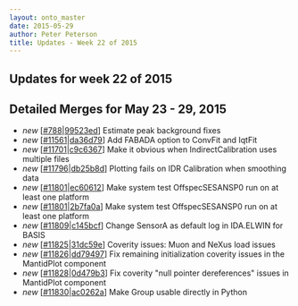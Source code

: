 ```yaml
---
layout: onto_master
date: 2015-05-29
author: Peter Peterson
title: Updates - Week 22 of 2015
---
```

Updates for week 22 of 2015
---------------------------

Detailed Merges for May 23 - 29, 2015
-------------------------------------
* *new* \[[#788](https://github.com/mantidproject/mantid/pull/788)\|[99523ed](https://github.com/mantidproject/mantid/commit/99523ed60e2cf3d7e8a85b5284b767374d8d31ed)\] Estimate peak background fixes
* *new* \[[#11561](http://trac.mantidproject.org/mantid/ticket/11561)\|[da36d79](https://github.com/mantidproject/mantid/commit/da36d79dc63ef37a010303b988e779c49ce314e4)\] Add FABADA option to ConvFit and IqtFit
* *new* \[[#11701](http://trac.mantidproject.org/mantid/ticket/11701)\|[c9c6367](https://github.com/mantidproject/mantid/commit/c9c63670bb5670907cff646eca2d30e317935db6)\] Make it obvious when IndirectCalibration uses multiple files
* *new* \[[#11796](http://trac.mantidproject.org/mantid/ticket/11796)\|[db25b8d](https://github.com/mantidproject/mantid/commit/db25b8d825dc3fe6fd7d0c85cf221f07f61bef53)\] Plotting fails on IDR Calibration when smoothing data
* *new* \[[#11801](http://trac.mantidproject.org/mantid/ticket/11801)\|[ec60612](https://github.com/mantidproject/mantid/commit/ec60612cbaf5c4843b77782ce93e55bc15d2de7e)\] Make system test OffspecSESANSP0 run on at least one platform
* *new* \[[#11801](http://trac.mantidproject.org/mantid/ticket/11801)\|[2b7fa0a](https://github.com/mantidproject/mantid/commit/2b7fa0a658aac560aabe31f23d315265ecfca9e9)\] Make system test OffspecSESANSP0 run on at least one platform
* *new* \[[#11809](http://trac.mantidproject.org/mantid/ticket/11809)\|[c145bcf](https://github.com/mantidproject/mantid/commit/c145bcf0e87f27e7171b4ee9bd4f579c4e0b053b)\] Change SensorA as default log in IDA.ELWIN for BASIS
* *new* \[[#11825](http://trac.mantidproject.org/mantid/ticket/11825)\|[31dc59e](https://github.com/mantidproject/mantid/commit/31dc59eea8f8513880fa2390dfc051066e1ad43e)\] Coverity issues: Muon and NeXus load issues
* *new* \[[#11826](http://trac.mantidproject.org/mantid/ticket/11826)\|[dd79497](https://github.com/mantidproject/mantid/commit/dd794978863df47da68320e002822d10df901c00)\] Fix remaining initialization coverity issues in the MantidPlot component
* *new* \[[#11828](http://trac.mantidproject.org/mantid/ticket/11828)\|[0d479b3](https://github.com/mantidproject/mantid/commit/0d479b34f2de63de15bfb236714832576b96c634)\] Fix coverity "null pointer dereferences" issues in MantidPlot component
* *new* \[[#11830](http://trac.mantidproject.org/mantid/ticket/11830)\|[ac0262a](https://github.com/mantidproject/mantid/commit/ac0262a566a4648220d7d9d988cbec12d1ef8d46)\] Make Group usable directly in Python
